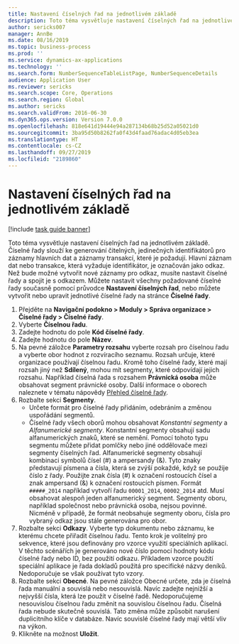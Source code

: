```yaml
---
title: Nastavení číselných řad na jednotlivém základě
description: Toto téma vysvětluje nastavení číselných řad na jednotlivém základě.
author: sericks007
manager: AnnBe
ms.date: 08/16/2019
ms.topic: business-process
ms.prod: ''
ms.service: dynamics-ax-applications
ms.technology: ''
ms.search.form: NumberSequenceTableListPage, NumberSequenceDetails
audience: Application User
ms.reviewer: sericks
ms.search.scope: Core, Operations
ms.search.region: Global
ms.author: sericks
ms.search.validFrom: 2016-06-30
ms.dyn365.ops.version: Version 7.0.0
ms.openlocfilehash: 818e641d19444e94a287134b68b25d52a05021d0
ms.sourcegitcommit: 3ba95d50b8262fa0f43d4faad76adac4d05eb3ea
ms.translationtype: HT
ms.contentlocale: cs-CZ
ms.lasthandoff: 09/27/2019
ms.locfileid: "2189860"
---
```

# <a name="set-up-number-sequences-on-an-individual-basis"></a>Nastavení číselných řad na jednotlivém základě

[!include [task guide banner](../../includes/task-guide-banner.md)]

Toto téma vysvětluje nastavení číselných řad na jednotlivém základě. Číselné řady slouží ke generování čitelných, jedinečných identifikátorů pro záznamy hlavních dat a záznamy transakcí, které je požadují. Hlavní záznam dat nebo transakce, která vyžaduje identifikátor, je označován jako odkaz. Než bude možné vytvořit nové záznamy pro odkaz, musíte nastavit číselné řady a spojit je s odkazem. Můžete nastavit všechny požadované číselné řady současně pomocí průvodce **Nastavení číselných řad**, nebo můžete vytvořit nebo upravit jednotlivé číselné řady na stránce **Číselné řady**.

1. Přejděte na **Navigační podokno > Moduly > Správa organizace > Číselné řady > Číselné řady**.
2. Vyberte **Číselnou řadu**.
3. Zadejte hodnotu do pole **Kód číselné řady**.
4. Zadejte hodnotu do pole **Název**.
5. Na pevné záložce **Parametry rozsahu** vyberte rozsah pro číselnou řadu a vyberte obor hodnot z rozvíracího seznamu. Rozsah určuje, které organizace používají číselnou řadu. Kromě toho číselné řady, které mají rozsah jiný než **Sdílený**, mohou mít segmenty, které odpovídají jejich rozsahu. Například číselná řada s rozsahem **Právnická osoba** může obsahovat segment právnické osoby. Další informace o oborech naleznete v tématu nápovědy [Přehled číselné řady](https://docs.microsoft.com/dynamics365/unified-operations/fin-and-ops/organization-administration/number-sequence-overview). 
6. Rozbalte sekci **Segmenty**.
    - Určete formát pro číselné řady přidáním, odebráním a změnou uspořádání segmentů.  
    - Číselné řady všech oborů mohou obsahovat *Konstantní segmenty* a *Alfanumerické segmenty*. Konstantní segmenty obsahují sadu alfanumerických znaků, které se nemění. Pomocí tohoto typu segmentu můžete přidat pomlčky nebo jiné oddělovače mezi segmenty číselných řad. Alfanumerické segmenty obsahují kombinaci symbolů čísel (#) a ampersandy (&). Tyto znaky představují písmena a čísla, která se zvýší pokaždé, když se použije číslo z řady. Použijte znak čísla (#) k označení rostoucích čísel a znak ampersand (&) k označení rostoucích písmen. Formát `#####_2014` například vytvoří řadu `00001_2014`, `00002_2014` atd. Musí obsahovat alespoň jeden alfanumerický segment. Segmenty oboru, například společnost nebo právnická osoba, nejsou povinné. Nicméně v případě, že formát neobsahuje segmenty oboru, čísla pro vybraný odkaz jsou stále generována pro obor.  
7. Rozbalte sekci **Odkazy**. Vyberte typ dokumentu nebo záznamu, ke kterému chcete přiřadit číselnou řadu. Tento krok je volitelný pro sekvence, které jsou definovány pro vzorce využití speciálních aplikací. V těchto scénářích je generováno nové číslo pomocí hodnoty kódu číselné řady nebo ID, bez použití odkazu. Příkladem vzorce použití speciální aplikace je řada dokladů použitá pro specifické názvy deníků. Nedoporučuje se však používat tyto vzory.  
8. Rozbalte sekci **Obecné**. Na pevné záložce Obecné určete, zda je číselná řada manuální a souvislá nebo nesouvislá. Navíc zadejte nejnižší a nejvyšší čísla, která lze použít v číselné řadě. Nedoporučujeme nesouvislou číselnou řadu změnit na souvislou číselnou řadu. Číselná řada nebude skutečně souvislá. Tato změna může způsobit narušení duplicitního klíče v databáze. Navíc souvislé číselné řady mají větší vliv na výkon.   
9. Klikněte na možnost **Uložit**.

